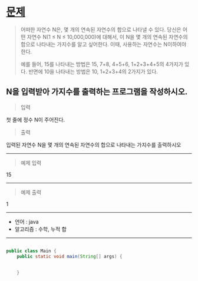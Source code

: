 # [문제]()
 
>어떠한 자연수 N은, 몇 개의 연속된 자연수의 합으로 나타낼 수 있다. 당신은 어떤 자연수 N(1 ≤ N ≤ 10,000,000)에 대해서, 이 N을 몇 개의 연속된 자연수의 합으로 나타내는 가지수를 알고 싶어한다. 이때, 사용하는 자연수는 N이하여야 한다.
>
>예를 들어, 15를 나타내는 방법은 15, 7+8, 4+5+6, 1+2+3+4+5의 4가지가 있다. 반면에 10을 나타내는 방법은 10, 1+2+3+4의 2가지가 있다.

N을 입력받아 가지수를 출력하는 프로그램을 작성하시오.
---
>입력

첫 줄에 정수 N이 주어진다.

>출력

입력된 자연수 N을 몇 개의 연속된 자연수의 합으로 나타내는 가지수를 출력하시오

---
>예제 입력

15

---
>예제 출력
 
1  

---

- 언어 :  java
- 알고리즘 : 수학, 누적 합
---

```java

public class Main {
	public static void main(String[] args) {
		
	
	}
